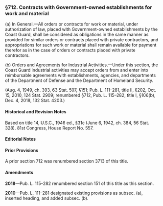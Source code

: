 ### §712. Contracts with Government-owned establishments for work and material ###

(a) In General.—All orders or contracts for work or material, under authorization of law, placed with Government-owned establishments by the Coast Guard, shall be considered as obligations in the same manner as provided for similar orders or contracts placed with private contractors, and appropriations for such work or material shall remain available for payment therefor as in the case of orders or contracts placed with private contractors.

(b) Orders and Agreements for Industrial Activities.—Under this section, the Coast Guard industrial activities may accept orders from and enter into reimbursable agreements with establishments, agencies, and departments of the Department of Defense and the Department of Homeland Security.

(Aug. 4, 1949, ch. 393, 63 Stat. 507, §151; Pub. L. 111–281, title II, §202, Oct. 15, 2010, 124 Stat. 2909; renumbered §712, Pub. L. 115–282, title I, §106(b), Dec. 4, 2018, 132 Stat. 4203.)

#### Historical and Revision Notes ####

Based on title 14, U.S.C., 1946 ed., §31c (June 6, 1942, ch. 384, 56 Stat. 328). 81st Congress, House Report No. 557.

#### **Editorial Notes** ####

#### Prior Provisions ####

A prior section 712 was renumbered section 3713 of this title.

#### Amendments ####

**2018**—Pub. L. 115–282 renumbered section 151 of this title as this section.

**2010**—Pub. L. 111–281 designated existing provisions as subsec. (a), inserted heading, and added subsec. (b).